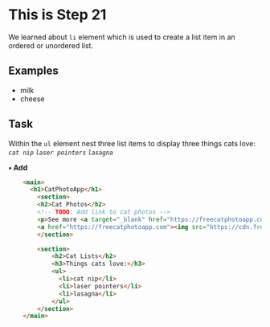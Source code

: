 # This is Step 21

We learned about `li` element which is used to create a list item in an ordered or unordered list.

## Examples

<ul>
  <li>milk</li>
  <li>cheese</li>
</ul>

## Task

Within the `ul` element nest three list items to display three things cats love:
*`cat nip`* *`laser pointers`* *`lasagna`*

**• Add**

```HTML
    <main>
      <h1>CatPhotoApp</h1>
        <section>
        <h2>Cat Photos</h2>
        <!-- TODO: Add link to cat photos -->
        <p>See more <a target="_blank" href="https://freecatphotoapp.com">cat photos</a> in our gallery.</p>
        <a href="https://freecatphotoapp.com"><img src="https://cdn.freecodecamp.org/curriculum/cat-photo-app/relaxing-cat.jpg" alt="A cute orange cat lying on its back."></a>
        </section>

        <section>
            <h2>Cat Lists</h2>
            <h3>Things cats love:</h3>
            <ul>
              <li>cat nip</li>
              <li>laser pointers</li>
              <li>lasagna</li>
            </ul>
        </section>
    </main>
```
